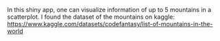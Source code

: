 In this shiny app, one can visualize information of up to 5 mountains in a scatterplot. I found the dataset of the mountains on kaggle: https://www.kaggle.com/datasets/codefantasy/list-of-mountains-in-the-world